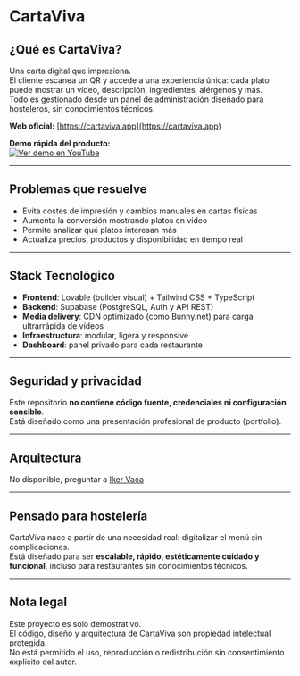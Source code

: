
# CartaViva

## ¿Qué es CartaViva?

Una carta digital que impresiona.  
El cliente escanea un QR y accede a una experiencia única: cada plato puede mostrar un vídeo, descripción, ingredientes, alérgenos y más.  
Todo es gestionado desde un panel de administración diseñado para hosteleros, sin conocimientos técnicos.

 **Web oficial:** [https://cartaviva.app](https://cartaviva.app)

 **Demo rápida del producto:**  
[![Ver demo en YouTube](https://img.youtube.com/vi/CgDubYG5zco/0.jpg)](https://youtube.com/shorts/CgDubYG5zco)

---

## Problemas que resuelve

- Evita costes de impresión y cambios manuales en cartas físicas
- Aumenta la conversión mostrando platos en vídeo
- Permite analizar qué platos interesan más
- Actualiza precios, productos y disponibilidad en tiempo real

---

## Stack Tecnológico

- **Frontend**: Lovable (builder visual) + Tailwind CSS + TypeScript
- **Backend**: Supabase (PostgreSQL, Auth y API REST)
- **Media delivery**: CDN optimizado (como Bunny.net) para carga ultrarrápida de vídeos
- **Infraestructura**: modular, ligera y responsive
- **Dashboard**: panel privado para cada restaurante

---

## Seguridad y privacidad

Este repositorio **no contiene código fuente, credenciales ni configuración sensible**.  
Está diseñado como una presentación profesional de producto (portfolio).

---

## Arquitectura

No disponible, preguntar a [Iker Vaca](https://www.linkedin.com/in/ikerva/)

---

## Pensado para hostelería

CartaViva nace a partir de una necesidad real: digitalizar el menú sin complicaciones.  
Está diseñado para ser **escalable, rápido, estéticamente cuidado y funcional**, incluso para restaurantes sin conocimientos técnicos.

---

## Nota legal

Este proyecto es solo demostrativo.  
El código, diseño y arquitectura de CartaViva son propiedad intelectual protegida.  
No está permitido el uso, reproducción o redistribución sin consentimiento explícito del autor.
